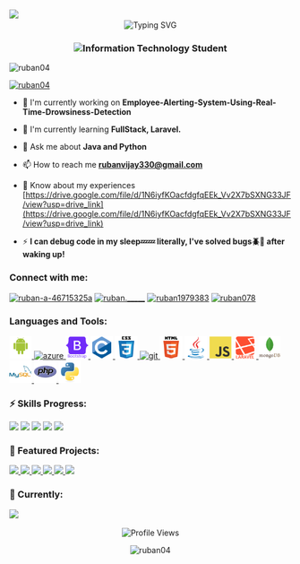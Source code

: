 # <div align="center">
  <img src="https://capsule-render.vercel.app/api?type=waving&color=gradient&customColorList=0,ff00ff,00ff00,ff0000&height=240&section=header&text=Ruban%20A&fontSize=90&animation=fadeIn&fontAlignY=38&desc=Full%20Stack%20Developer%20&descAlignY=58&descAlign=50"/>
</div>
<div align="center">
  <img src="https://readme-typing-svg.herokuapp.com?font=Fira+Code&weight=600&size=40&pause=1000&color=FF00FF&center=true&vCenter=true&width=600&height=100&lines=Full+Stack+Developer;Problem+Solver;Tea+%E2%98%95+%3D+Code+%F0%9F%92%BB;Always+Learning" alt="Typing SVG" />
</div>


<h3 align="center">
  <img src="https://readme-typing-svg.herokuapp.com?font=Fira+Code&weight=500&size=30&color=FF00FF&center=true&vCenter=true&width=600&height=50&lines=Information+Technology+Student&pause=999999" alt="Information Technology Student" />
</h3>

<p align="left"> <img src="https://komarev.com/ghpvc/?username=ruban04&label=Profile%20views&color=0e75b6&style=flat" alt="ruban04" /> </p>

<p align="left"> <a href="https://github.com/ryo-ma/github-profile-trophy"><img src="https://github-profile-trophy.vercel.app/?username=ruban04&theme=tokyonight&no-frame=true&no-bg=true&margin-w=4&row=1" alt="ruban04" /></a> </p>

- 🔭 I'm currently working on **Employee-Alerting-System-Using-Real-Time-Drowsiness-Detection**

- 🌱 I'm currently learning **FullStack, Laravel.**

- 💬 Ask me about **Java and Python**

- 📫 How to reach me **rubanvijay330@gmail.com**

- 📄 Know about my experiences [https://drive.google.com/file/d/1N6iyfKOacfdgfqEEk_Vv2X7bSXNG33JF/view?usp=drive_link](https://drive.google.com/file/d/1N6iyfKOacfdgfqEEk_Vv2X7bSXNG33JF/view?usp=drive_link)
- ⚡ **I can debug code in my sleep💤💤 literally, I've solved bugs🪲🐞 after waking up!**

<h3 align="left">Connect with me:</h3>
<p align="left">
<a href="https://linkedin.com/in/ruban-a-46715325a" target="blank"><img align="center" src="https://raw.githubusercontent.com/rahuldkjain/github-profile-readme-generator/master/src/images/icons/Social/linked-in-alt.svg" alt="ruban-a-46715325a" height="30" width="40" /></a>
<a href="https://instagram.com/ruban.____" target="blank"><img align="center" src="https://raw.githubusercontent.com/rahuldkjain/github-profile-readme-generator/master/src/images/icons/Social/instagram.svg" alt="ruban._____" height="30" width="40" /></a>
<a href="https://twitter.com/ruban1979383" target="blank"><img align="center" src="https://upload.wikimedia.org/wikipedia/commons/5/57/X_logo_2023_%28white%29.png" alt="ruban1979383" height="30" width="30" /></a>
<a href="https://www.hackerrank.com/ruban078" target="blank"><img align="center" src="https://raw.githubusercontent.com/rahuldkjain/github-profile-readme-generator/master/src/images/icons/Social/hackerrank.svg" alt="ruban078" height="30" width="40" /></a>
</p>

<h3 align="left">Languages and Tools:</h3>
<p align="left"> <a href="https://developer.android.com" target="_blank" rel="noreferrer"> <img src="https://raw.githubusercontent.com/devicons/devicon/master/icons/android/android-original-wordmark.svg" alt="android" width="40" height="40"/> </a> <a href="https://azure.microsoft.com/en-in/" target="_blank" rel="noreferrer"> <img src="https://www.vectorlogo.zone/logos/microsoft_azure/microsoft_azure-icon.svg" alt="azure" width="40" height="40"/> </a> <a href="https://getbootstrap.com" target="_blank" rel="noreferrer"> <img src="https://raw.githubusercontent.com/devicons/devicon/master/icons/bootstrap/bootstrap-plain-wordmark.svg" alt="bootstrap" width="40" height="40"/> </a> <a href="https://www.cprogramming.com/" target="_blank" rel="noreferrer"> <img src="https://raw.githubusercontent.com/devicons/devicon/master/icons/c/c-original.svg" alt="c" width="40" height="40"/> </a> <a href="https://www.w3schools.com/css/" target="_blank" rel="noreferrer"> <img src="https://raw.githubusercontent.com/devicons/devicon/master/icons/css3/css3-original-wordmark.svg" alt="css3" width="40" height="40"/> </a> <a href="https://git-scm.com/" target="_blank" rel="noreferrer"> <img src="https://www.vectorlogo.zone/logos/git-scm/git-scm-icon.svg" alt="git" width="40" height="40"/> </a> <a href="https://www.w3.org/html/" target="_blank" rel="noreferrer"> <img src="https://raw.githubusercontent.com/devicons/devicon/master/icons/html5/html5-original-wordmark.svg" alt="html5" width="40" height="40"/> </a> <a href="https://www.java.com" target="_blank" rel="noreferrer"> <img src="https://raw.githubusercontent.com/devicons/devicon/master/icons/java/java-original.svg" alt="java" width="40" height="40"/> </a> <a href="https://developer.mozilla.org/en-US/docs/Web/JavaScript" target="_blank" rel="noreferrer"> <img src="https://raw.githubusercontent.com/devicons/devicon/master/icons/javascript/javascript-original.svg" alt="javascript" width="40" height="40"/> </a> <a href="https://laravel.com/" target="_blank" rel="noreferrer"> <img src="https://raw.githubusercontent.com/devicons/devicon/master/icons/laravel/laravel-plain-wordmark.svg" alt="laravel" width="40" height="40"/> </a> <a href="https://www.mongodb.com/" target="_blank" rel="noreferrer"> <img src="https://raw.githubusercontent.com/devicons/devicon/master/icons/mongodb/mongodb-original-wordmark.svg" alt="mongodb" width="40" height="40"/> </a> <a href="https://www.mysql.com/" target="_blank" rel="noreferrer"> <img src="https://raw.githubusercontent.com/devicons/devicon/master/icons/mysql/mysql-original-wordmark.svg" alt="mysql" width="40" height="40"/> </a> <a href="https://www.php.net" target="_blank" rel="noreferrer"> <img src="https://raw.githubusercontent.com/devicons/devicon/master/icons/php/php-original.svg" alt="php" width="40" height="40"/> </a> <a href="https://www.python.org" target="_blank" rel="noreferrer"> <img src="https://raw.githubusercontent.com/devicons/devicon/master/icons/python/python-original.svg" alt="python" width="40" height="40"/> </a> </p>

<h3 align="left">⚡ Skills Progress:</h3>
<p align="left">
  <img src="https://img.shields.io/badge/Java-Intermediate-FF00FF?style=for-the-badge&logo=java&logoColor=white" />
  <img src="https://img.shields.io/badge/Python-Advanced-FF00FF?style=for-the-badge&logo=python&logoColor=white" />
  <img src="https://img.shields.io/badge/Laravel-Intermediate-FF00FF?style=for-the-badge&logo=laravel&logoColor=white" />
  <img src="https://img.shields.io/badge/JavaScript-Intermediate-FF00FF?style=for-the-badge&logo=javascript&logoColor=white" />
  <img src="https://img.shields.io/badge/MySQL-Intermediate-FF00FF?style=for-the-badge&logo=mysql&logoColor=white" />
</p>

<h3 align="left">🚀 Featured Projects:</h3>
<p align="left">
  <a href="https://github.com/ruban04/Employee-Alerting-System-Using-Real-Time-Drowsiness-Detection">
    <img src="https://github-readme-stats.vercel.app/api/pin/?username=ruban04&repo=Employee-Alerting-System-Using-Real-Time-Drowsiness-Detection&theme=tokyonight&hide_border=true" />
  </a>
  <a href="https://github.com/ruban04/Network-Intrusion-Detection">
    <img src="https://github-readme-stats.vercel.app/api/pin/?username=ruban04&repo=Network-Intrusion-Detection&theme=tokyonight&hide_border=true" />
  </a>
  <a href="https://github.com/ruban04/Laravel">
    <img src="https://github-readme-stats.vercel.app/api/pin/?username=ruban04&repo=Laravel&theme=tokyonight&hide_border=true" />
  </a>
  <a href="https://github.com/ruban04/FACE-FILTER-WEBSITE-USING-JAVASCRIPT">
    <img src="https://github-readme-stats.vercel.app/api/pin/?username=ruban04&repo=FACE-FILTER-WEBSITE-USING-JAVASCRIPT&theme=tokyonight&hide_border=true" />
  </a>
  <a href="https://github.com/ruban04/Lung-cancer-disease-analysis-using-machine-learning-">
    <img src="https://github-readme-stats.vercel.app/api/pin/?username=ruban04&repo=Lung-cancer-disease-analysis-using-machine-learning-&theme=tokyonight&hide_border=true" />
  </a>
  <a href="https://github.com/ruban04/Suitable-tourism-development-system-">
    <img src="https://github-readme-stats.vercel.app/api/pin/?username=ruban04&repo=Suitable-tourism-development-system-&theme=tokyonight&hide_border=true" />
  </a>
</p>



<h3 align="left">🎵 Currently:</h3>
<p align="left">
  <a href="https://open.spotify.com/user/31sqb6msbnp55kzw26ouyiyn6osu">
    <img src="https://spotify-github-profile.vercel.app/api/view?uid=31sqb6msbnp55kzw26ouyiyn6osu&cover_image=true&theme=tokyonight&show_offline=false&background_color=121212&interchange=false&bar_color=FF00FF&bar_color_cover=false" />
  </a>
</p>

<div align="center">
  <img src="https://komarev.com/ghpvc/?username=ruban04&style=for-the-badge&color=FF00FF" alt="Profile Views" />
</div>

<p align="center">
  <img src="https://github-readme-streak-stats.herokuapp.com/?user=ruban04&theme=tokyonight&hide_border=true" alt="ruban04" />
</p>

